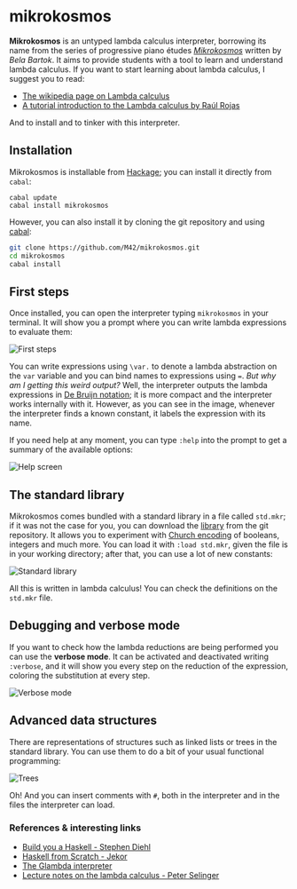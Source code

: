 # mikrokosmos

**Mikrokosmos** is an untyped lambda calculus interpreter, borrowing its name from the series of
progressive piano études *[Mikrokosmos](https://www.youtube.com/watch?v=VEsMk3DAzWM)* written by *Bela Bartok*. 
It aims to provide students with a tool to learn and understand lambda calculus.
If you want to start learning about lambda calculus, I suggest you to read:

 * [The wikipedia page on Lambda calculus](https://en.wikipedia.org/wiki/Lambda_calculus#Informal_description)
 * [A tutorial introduction to the Lambda calculus by Raúl Rojas](www.inf.fu-berlin.de/lehre/WS03/alpi/lambda.pdf)

And to install and to tinker with this interpreter.

## Installation

Mikrokosmos is installable from [Hackage](http://hackage.haskell.org/); you can install it directly from `cabal`: 
```
cabal update
cabal install mikrokosmos
```

However, you can also install it by cloning the git repository and using [cabal](https://www.haskell.org/cabal/):

``` bash
git clone https://github.com/M42/mikrokosmos.git
cd mikrokosmos
cabal install
```

## First steps

Once installed, you can open the interpreter typing `mikrokosmos` in your terminal. It will show you a prompt where
you can write lambda expressions to evaluate them:

![First steps](https://cloud.githubusercontent.com/assets/5337877/18649151/337c6782-7ebe-11e6-9701-495c2cb40675.gif)

You can write expressions using `\var.` to denote a lambda abstraction on the `var` variable and
you can bind names to expressions using `=`. *But why am I getting this weird output?* Well, the interpreter
outputs the lambda expressions in [De Bruijn notation](https://en.wikipedia.org/wiki/De_Bruijn_notation); it is more
compact and the interpreter works internally with it. However, as you can see in the image, whenever the interpreter finds a known constant, it labels the expression with its name.

If you need help at any moment, you can type `:help` into the prompt to get a summary of the available options:

![Help screen](https://cloud.githubusercontent.com/assets/5337877/18882511/bfc84c34-84df-11e6-8215-870b29e49b8f.gif)

## The standard library

Mikrokosmos comes bundled with a standard library in a file called `std.mkr`; if it was not the case for you, you can download the [library](https://raw.githubusercontent.com/M42/mikrokosmos/master/std.mkr) from the git repository. It allows you to experiment with [Church encoding](https://en.wikipedia.org/wiki/Church_encoding) of booleans,
integers and much more. You can load it with `:load std.mkr`, given the file is in your working directory; after that, you can use a lot of new constants:

![Standard library](https://cloud.githubusercontent.com/assets/5337877/18663278/1a6374e2-7f1e-11e6-99b5-279de7428a10.gif)

All this is written in lambda calculus! You can check the definitions on the `std.mkr` file.

## Debugging and verbose mode

If you want to check how the lambda reductions are being performed you can use the **verbose mode**.
It can be activated and deactivated writing `:verbose`, and it will show you every step on the reduction of
the expression, coloring the substitution at every step.

![Verbose mode](https://cloud.githubusercontent.com/assets/5337877/18882803/060a2dec-84e1-11e6-9dfa-9c08957b559e.gif)

## Advanced data structures

There are representations of structures such as linked lists or trees in the standard library. 
You can use them to do a bit of your usual functional programming:

![Trees](https://cloud.githubusercontent.com/assets/5337877/18883269/d7c3d616-84e2-11e6-9fc9-aa6e3df606f9.gif)

Oh! And you can insert comments with `#`, both in the interpreter and in the files the interpreter can load.

### References & interesting links
* [Build you a Haskell - Stephen Diehl](http://dev.stephendiehl.com/fun/003_lambda_calculus.html)  
* [Haskell from Scratch - Jekor](https://www.youtube.com/playlist?list=PLxj9UAX4Em-Ij4TKwKvo-SLp-Zbv-hB4B)   
* [The Glambda interpreter](https://github.com/goldfirere/glambda)  
* [Lecture notes on the lambda calculus - Peter Selinger](http://www.mscs.dal.ca/~selinger/papers/lambdanotes.pdf)
